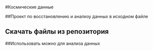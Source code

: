 #Космические данные

##Проект по восстановлению и анализу данных в исходном файле

## Скачать файлы из репозитория

##Использовать можно для анализа данных
